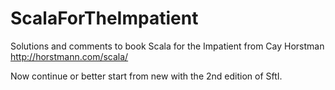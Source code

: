 ScalaForTheImpatient
====================

Solutions and comments to book Scala for the Impatient from Cay Horstman http://horstmann.com/scala/

Now continue or better start from new with the 2nd edition of SftI.